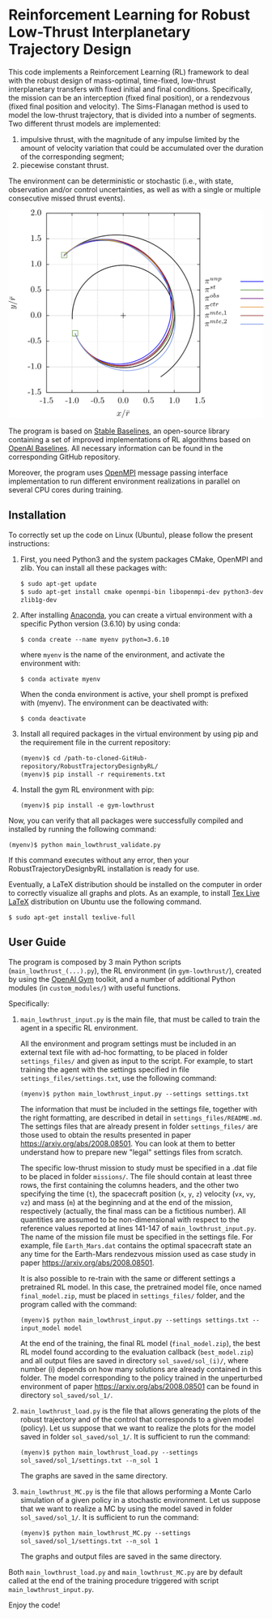# Reinforcement Learning for Robust Low-Thrust Interplanetary Trajectory Design

This code implements a Reinforcement Learning (RL) framework to deal with the robust design of mass-optimal, time-fixed, low-thrust interplanetary transfers
with fixed initial and final conditions. Specifically, the mission can be an interception (fixed final position), or a rendezvous (fixed final position and velocity).
The Sims-Flanagan method is used to model the low-thrust trajectory, that is divided into a number of segments. Two different thrust models are implemented:
1. impulsive thrust, with the magnitude of any impulse limited by the amount of velocity variation that could be accumulated over the duration of the corresponding segment;
2. piecewise constant thrust.

The environment can be deterministic or stochastic (i.e., with state, observation and/or control uncertainties, as well as with a single or multiple consecutive missed thrust events).

![My Image](https://github.com/LorenzoFederici/RobustTrajectoryDesignbyRL/blob/main/images/traj_compare.png?raw=true)

The program is based on [Stable Baselines](https://stable-baselines.readthedocs.io/en/master/), an open-source library containing a set of improved implementations of RL algorithms based on [OpenAI Baselines](https://github.com/openai/baselines).
All necessary information can be found in the corresponding GitHub repository.

Moreover, the program uses [OpenMPI](https://www.open-mpi.org/) message passing interface implementation to run different environment realizations in parallel on several CPU cores during training.

## Installation

To correctly set up the code on Linux (Ubuntu), please follow the present instructions:

1. First, you need Python3 and the system packages CMake, OpenMPI and zlib. You can install all these packages with:
    ```
    $ sudo apt-get update
    $ sudo apt-get install cmake openmpi-bin libopenmpi-dev python3-dev zlib1g-dev
    ```
2. After installing [Anaconda](https://www.anaconda.com/distribution/), you can create a virtual environment with a specific Python version (3.6.10) by using conda:
    ```
    $ conda create --name myenv python=3.6.10
    ```
    where `myenv` is the name of the environment, and activate the environment with:
    ```
    $ conda activate myenv
    ```
    When the conda environment is active, your shell prompt is prefixed with (myenv).
    The environment can be deactivated with:
    ```
    $ conda deactivate
    ```

3. Install all required packages in the virtual environment by using pip and the requirement file in the current repository:

    ```
    (myenv)$ cd /path-to-cloned-GitHub-repository/RobustTrajectoryDesignbyRL/
    (myenv)$ pip install -r requirements.txt
    ```
4. Install the gym RL environment with pip:
    ```
    (myenv)$ pip install -e gym-lowthrust
    ```
Now, you can verify that all packages were successfully compiled and installed by running the following command:

```
(myenv)$ python main_lowthrust_validate.py
```
If this command executes without any error, then your RobustTrajectoryDesignbyRL installation is ready for use.


Eventually, a LaTeX distribution should be installed on the computer in order to correctly visualize all graphs and plots. As an example, to install [Tex Live LaTeX](https://www.tug.org/texlive/) distribution on Ubuntu use the following command.
```
$ sudo apt-get install texlive-full
```

## User Guide

The program is composed by 3 main Python scripts (`main_lowthrust_(...).py`), the RL environment (in `gym-lowthrust/`), created by using the [OpenAI Gym](https://gym.openai.com/) toolkit, and a number of additional Python modules (in `custom_modules/`) with useful functions.

Specifically:

1. `main_lowthrust_input.py` is the main file, that must be called to train the agent in a specific RL environment. 

    All the environment and program settings must be included in an external text file with ad-hoc formatting, to be placed in folder `settings_files/` and given as input to the script.
For example, to start training the agent with the settings specified in file `settings_files/settings.txt`, use the following command:
    ```
    (myenv)$ python main_lowthrust_input.py --settings settings.txt
    ```
    The information that must be included in the settings file, together with the right formatting, are described in detail in `settings_files/README.md`. 
    The settings files that are already present in folder `settings_files/` are those used to obtain the results presented in paper https://arxiv.org/abs/2008.08501. You can look at them to better understand how to prepare new "legal" settings files from scratch. 

    The specific low-thrust mission to study must be specified in a .dat file to be placed in folder `missions/`.
    The file should contain at least three rows, the first containing the columns headers, and the other two specifying the time (`t`), the spacecraft position (`x`, `y`, `z`) velocity (`vx`, `vy`, `vz`) and mass (`m`) at the beginning and at the end of the mission, respectively (actually, the final mass can be a fictitious number). All quantities are assumed to be non-dimensional with respect to the reference values reported at lines 141-147 of `main_lowthrust_input.py`.
    The name of the mission file must be specified in the settings file.
    For example, file `Earth_Mars.dat` contains the optimal spacecraft state an any time for the Earth-Mars rendezvous mission used as case study in paper https://arxiv.org/abs/2008.08501.
    
    It is also possible to re-train with the same or different settings a pretrained RL model. In this case,
   the pretrained model file, once named `final_model.zip`, must be placed in `settings_files/` folder, and the program called with the command:
    ```
    (myenv)$ python main_lowthrust_input.py --settings settings.txt --input_model model
    ```

    At the end of the training, the final RL model (`final_model.zip`), the best RL model found according to the evaluation callback (`best_model.zip`) and all output files are saved in directory `sol_saved/sol_(i)/`, where number (i) depends on how many solutions are already contained in this folder.
    The model corresponding to the policy trained in the unperturbed environment of paper https://arxiv.org/abs/2008.08501 can be found in directory `sol_saved/sol_1/`.

2. `main_lowthrust_load.py` is the file that allows generating the plots of the robust trajectory and of the control that corresponds to a given model (policy).
Let us suppose that we want to realize the plots for the model saved in folder `sol_saved/sol_1/`. It is sufficient to run the command:
    ```
    (myenv)$ python main_lowthrust_load.py --settings sol_saved/sol_1/settings.txt --n_sol 1
    ```
    The graphs are saved in the same directory.
3. `main_lowthrust_MC.py` is the file that allows performing a Monte Carlo simulation of a given policy in a stochastic environment.
Let us suppose that we want to realize a MC by using the model saved in folder `sol_saved/sol_1/`. It is sufficient to run the command:
    ```
    (myenv)$ python main_lowthrust_MC.py --settings sol_saved/sol_1/settings.txt --n_sol 1
    ```
    The graphs and output files are saved in the same directory.
    
Both `main_lowthrust_load.py` and `main_lowthrust_MC.py` are by default called at the end of the training procedure triggered with script `main_lowthrust_input.py`.

Enjoy the code!
